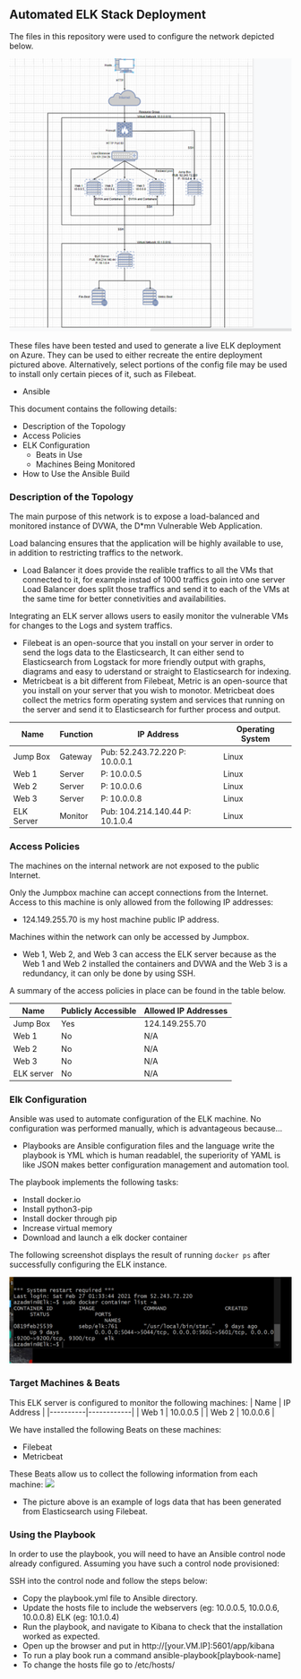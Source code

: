 ## Automated ELK Stack Deployment

The files in this repository were used to configure the network depicted below.

![](Diagrams/Network-Diagram.png)

These files have been tested and used to generate a live ELK deployment on Azure. They can be used to either recreate the entire deployment pictured above. Alternatively, select portions of the config file may be used to install only certain pieces of it, such as Filebeat.

  - Ansible

This document contains the following details:
- Description of the Topology
- Access Policies
- ELK Configuration
  - Beats in Use
  - Machines Being Monitored
- How to Use the Ansible Build


### Description of the Topology

The main purpose of this network is to expose a load-balanced and monitored instance of DVWA, the D*mn Vulnerable Web Application.

Load balancing ensures that the application will be highly available to use, in addition to restricting traffics to the network.
- Load Balancer it does provide the realible traffics to all the VMs that connected to it, for example instad of 1000 traffics goin into one server Load Balancer does split those traffics and send it to each of the VMs at the same time for better connetivities and availabilities.

Integrating an ELK server allows users to easily monitor the vulnerable VMs for changes to the Logs and system traffics.

- Filebeat is an open-source that you install on your server in order to send the logs data to the Elasticsearch, It can either send to Elasticsearch from Logstack for more friendly output with graphs, diagrams and easy to uderstand or straight to Elasticsearch for indexing.
- Metricbeat is a bit different from Filebeat, Metric is an open-source that you install on your server that you wish to monotor. Metricbeat does collect the metrics form operating system and services that running on the server and send it to Elasticsearch for further process and output.

| Name     | Function | IP Address | Operating System |
|----------|----------|------------|------------------|
| Jump Box | Gateway  | Pub: 52.243.72.220 P: 10.0.0.1 | Linux |
| Web 1    | Server   | P: 10.0.0.5 | Linux |
| Web 2    | Server   | P: 10.0.0.6 | Linux |
| Web 3    | Server   | P: 10.0.0.8 | Linux |
| ELK Server    | Monitor   |  Pub: 104.214.140.44 P: 10.1.0.4 | Linux |

### Access Policies

The machines on the internal network are not exposed to the public Internet. 

Only the Jumpbox machine can accept connections from the Internet. Access to this machine is only allowed from the following IP addresses:
- 124.149.255.70 is my host machine public IP address.

Machines within the network can only be accessed by Jumpbox.
- Web 1, Web 2, and Web 3 can access the ELK server because as the Web 1 and Web 2 installed the containers and DVWA and the Web 3 is a redundancy, it can only be done by using SSH.

A summary of the access policies in place can be found in the table below.

| Name     | Publicly Accessible | Allowed IP Addresses |
|----------|---------------------|----------------------|
| Jump Box | Yes                 | 124.149.255.70       |
| Web 1    | No                  | N/A                  |
| Web 2    | No                  | N/A                  |
| Web 3    | No                  | N/A                  |
| ELK server    | No             | N/A                  |
### Elk Configuration

Ansible was used to automate configuration of the ELK machine. No configuration was performed manually, which is advantageous because...
- Playbooks are Ansible configuration files and the language write the playbook is YML which is human readablel, the superiority of YAML is like JSON makes better configuration management and automation tool.

The playbook implements the following tasks:
- Install docker.io
- Install python3-pip
- Install docker through pip
- Increase virtual memory
- Download and launch a elk docker container  

The following screenshot displays the result of running `docker ps` after successfully configuring the ELK instance.

![](Images/elk.png)

### Target Machines & Beats
This ELK server is configured to monitor the following machines:
| Name     | IP Address | 
|----------|------------|
| Web 1    | 10.0.0.5 |
| Web 2    | 10.0.0.6 |

We have installed the following Beats on these machines:
- Filebeat
- Metricbeat

These Beats allow us to collect the following information from each machine:
![](Images/https://github.com/Chhunly-TAING/Project-1-/blob/main/Images/Logs-data.PNG)
- The picture above is an example of logs data that has been generated from Elasticsearch using Filebeat.

### Using the Playbook
In order to use the playbook, you will need to have an Ansible control node already configured. Assuming you have such a control node provisioned: 

SSH into the control node and follow the steps below:
- Copy the playbook.yml file to Ansible directory.
- Update the hosts file to include the webservers (eg: 10.0.0.5, 10.0.0.6, 10.0.0.8) ELK (eg: 10.1.0.4)
- Run the playbook, and navigate to Kibana to check that the installation worked as expected.
- Open up the browser and put in http://[your.VM.IP]:5601/app/kibana
- To run a play book run a command ansible-playbook[playbook-name]
- To change the hosts file go to /etc/hosts/
